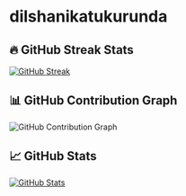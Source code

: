 ﻿# dilshanikatukurunda
## 🔥 GitHub Streak Stats
[![GitHub Streak](https://streak-stats.demolab.com?user=dilshanikatukurunda&theme=highcontrast&date_format=j%20M%5B%20Y%5D)](https://git.io/streak-stats)
## 📊 GitHub Contribution Graph
![GitHub Contribution Graph](https://activity-graph.herokuapp.com/graph?username=dilshanikatukurunda&theme=react-dark)
## 📈 GitHub Stats
[![GitHub Stats](https://github-readme-stats.vercel.app/api?username=dilshanikatukurunda&show_icons=true&theme=radical)](https://github.com/anuraghazra/github-readme-stats)

